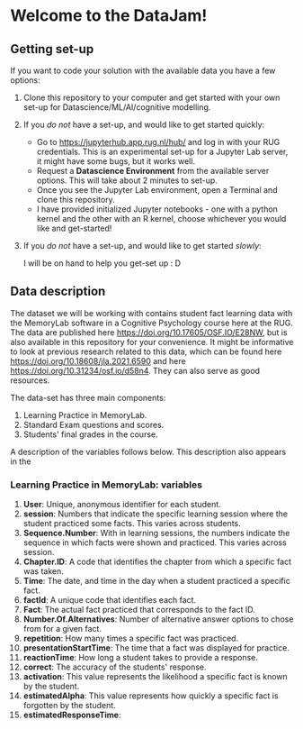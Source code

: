 # Welcome to the DataJam!

## Getting set-up
If you want to code your solution with the available data you have a few options:
  1. Clone this repository to your computer and get started with your own set-up for Datascience/ML/AI/cognitive modelling.
  
  2. If you *do not* have a set-up, and would like to get started quickly:
     - Go to https://jupyterhub.app.rug.nl/hub/ and log in with your RUG credentials. This is an experimental set-up for a Jupyter Lab server, it might have some bugs, but it works well.
     - Request a **Datascience Environment** from the available server options. This will take about 2 minutes to set-up.
     - Once you see the Jupyter Lab environment, open a Terminal and clone this repository. 
     - I have provided initialized Jupyter notebooks - one with a python kernel and the other with an R kernel, choose whichever you would like and get-started!
  
  3. If you *do not* have a set-up, and would like to get started *slowly*:
     
     I will be on hand to help you get-set up : D 

## Data description
The dataset we will be working with contains student fact learning data with the MemoryLab software in a Cognitive Psychology course here at the RUG. The data are published here  https://doi.org/10.17605/OSF.IO/E28NW, but is also available in this repository for your convenience. It might be informative to look at previous research related to this data, which can be found here https://doi.org/10.18608/jla.2021.6590 and here https://doi.org/10.31234/osf.io/d58n4. They can also serve as good resources. 

The data-set has three main components: 
1. Learning Practice in MemoryLab.
2. Standard Exam questions and scores.
3. Students' final grades in the course. 

A description of the variables follows below. This description also appears in the 

### Learning Practice in MemoryLab: variables

1. **User**: Unique, anonymous identifier for each student. 
2. **session**: Numbers that indicate the specific learning session where the student practiced some facts. This varies across students. 
3. **Sequence.Number**: With in learning sessions, the numbers indicate the sequence in which facts were shown and practiced. This varies across session. 
4. **Chapter.ID**: A code that identifies the chapter from which a specific fact was taken. 
5. **Time**: The date, and time in the day when a student practiced a specific fact. 
6. **factId**: A unique code that identifies each fact. 
7. **Fact**: The actual fact practiced that corresponds to the fact ID. 
8. **Number.Of.Alternatives**: Number of alternative answer options to chose from for a given fact. 
9. **repetition**: How many times a specific fact was practiced. 
10. **presentationStartTime**: The time that a fact was displayed for practice.  
11. **reactionTime**: How long a student takes to provide a response. 
12. **correct**: The accuracy of the students' response. 
13. **activation**: This value represents the likelihood a specific fact is known by the student. 
14. **estimatedAlpha**: This value represents how quickly a specific fact is forgotten by the student. 
15. **estimatedResponseTime**:
